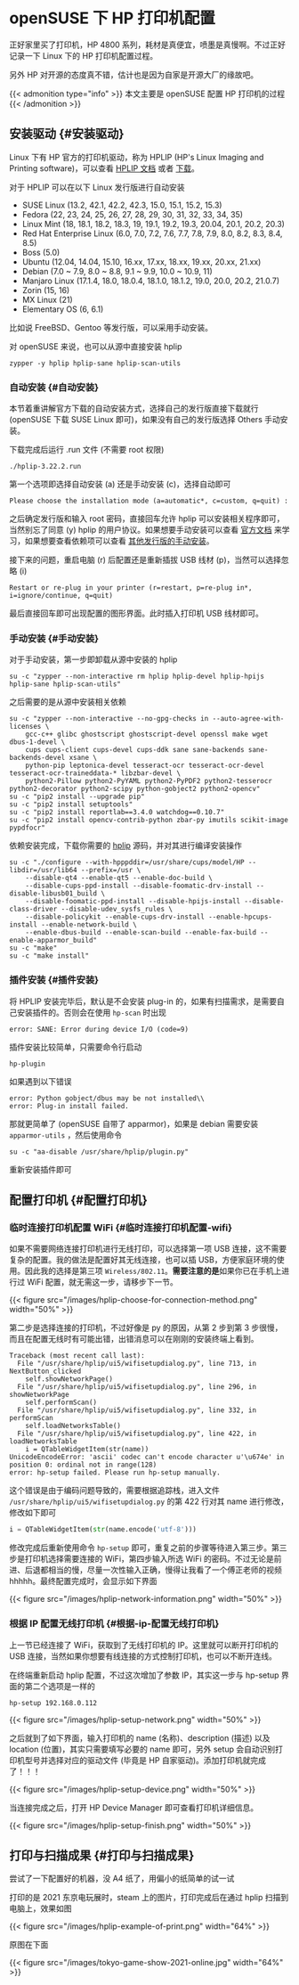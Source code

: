 # openSUSE 下 HP 打印机配置


正好家里买了打印机，HP 4800 系列，耗材是真便宜，喷墨是真慢啊。不过正好记录一下
Linux 下的 HP 打印机配置过程。

另外 HP 对开源的态度真不错，估计也是因为自家是开源大厂的缘故吧。

{{< admonition type="info" >}}
本文主要是 openSUSE 配置 HP 打印机的过程
{{< /admonition >}}


## 安装驱动 {#安装驱动}

Linux 下有 HP 官方的打印机驱动，称为 HPLIP (HP's Linux Imaging and Printing
software)，可以查看 [HPLIP 文档](https://developers.hp.com/hp-linux-imaging-and-printing/features) 或者 [下载](https://developers.hp.com/hp-linux-imaging-and-printing/gethplip)。

对于 HPLIP 可以在以下 Linux 发行版进行自动安装

-   SUSE Linux (13.2, 42.1, 42.2, 42.3, 15.0, 15.1, 15.2, 15.3)
-   Fedora (22, 23, 24, 25, 26, 27, 28, 29, 30, 31, 32, 33, 34, 35)
-   Linux Mint (18, 18.1, 18.2, 18.3, 19, 19.1, 19.2, 19.3, 20.04, 20.1, 20.2, 20.3)
-   Red Hat Enterprise Linux (6.0, 7.0, 7.2, 7.6, 7.7, 7.8, 7.9, 8.0, 8.2, 8.3, 8.4, 8.5)
-   Boss (5.0)
-   Ubuntu (12.04, 14.04, 15.10, 16.xx, 17.xx, 18.xx, 19.xx, 20.xx, 21.xx)
-   Debian (7.0 ~ 7.9, 8.0 ~ 8.8, 9.1 ~ 9.9, 10.0 ~ 10.9, 11)
-   Manjaro Linux (17.1.4, 18.0, 18.0.4, 18.1.0, 18.1.2, 19.0, 20.0, 20.2, 21.0.7)
-   Zorin (15, 16)
-   MX Linux (21)
-   Elementary OS (6, 6.1)

比如说 FreeBSD、Gentoo 等发行版，可以采用手动安装。

对 openSUSE 来说，也可以从源中直接安装 hplip

```shell
zypper -y hplip hplip-sane hplip-scan-utils
```


### 自动安装 {#自动安装}

本节着重讲解官方下载的自动安装方式，选择自己的发行版直接下载就行 (openSUSE 下载
SUSE Linux 即可)，如果没有自己的发行版选择 Others 手动安装。

下载完成后运行 .run 文件 (不需要 root 权限)

```shell
./hplip-3.22.2.run
```

第一个选项即选择自动安装 (a) 还是手动安装 (c)，选择自动即可

```text
Please choose the installation mode (a=automatic*, c=custom, q=quit) :
```

之后确定发行版和输入 root 密码，直接回车允许 hplip 可以安装相关程序即可，当然别忘了同意 (y) hplip 的用户协议。如果想要手动安装可以查看 [官方文档](https://developers.hp.com/hp-linux-imaging-and-printing/install/manual/index.html) 来学习，如果想要查看依赖项可以查看 [其他发行版的手动安装](https://developers.hp.com/hp-linux-imaging-and-printing/install/manual/distros/other)。

接下来的问题，重启电脑 (r) 后配置还是重新插拔 USB 线材 (p)，当然可以选择忽略 (i)

```text
Restart or re-plug in your printer (r=restart, p=re-plug in*, i=ignore/continue, q=quit)
```

最后直接回车即可出现配置的图形界面。此时插入打印机 USB 线材即可。


### 手动安装 {#手动安装}

对于手动安装，第一步即卸载从源中安装的 hplip

```shell
su -c "zypper --non-interactive rm hplip hplip-devel hplip-hpijs hplip-sane hplip-scan-utils"
```

之后需要的是从源中安装相关依赖

```shell
su -c "zypper --non-interactive --no-gpg-checks in --auto-agree-with-licenses \
    gcc-c++ glibc ghostscript ghostscript-devel openssl make wget dbus-1-devel \
    cups cups-client cups-devel cups-ddk sane sane-backends sane-backends-devel xsane \
    python-pip leptonica-devel tesseract-ocr tesseract-ocr-devel tesseract-ocr-traineddata-* libzbar-devel \
    python2-Pillow python2-PyYAML python2-PyPDF2 python2-tesserocr python2-decorator python2-scipy python-gobject2 python2-opencv"
su -c "pip2 install --upgrade pip"
su -c "pip2 install setuptools"
su -c "pip2 install reportlab==3.4.0 watchdog==0.10.7"
su -c "pip2 install opencv-contrib-python zbar-py imutils scikit-image pypdfocr"
```

依赖安装完成，下载你需要的 [hplip](https://sourceforge.net/projects/hplip/) 源码，并对其进行编译安装操作

```shell
su -c "./configure --with-hpppddir=/usr/share/cups/model/HP --libdir=/usr/lib64 --prefix=/usr \
    --disable-qt4 --enable-qt5 --enable-doc-build \
    --disable-cups-ppd-install --disable-foomatic-drv-install --disable-libusb01_build \
    --disable-foomatic-ppd-install --disable-hpijs-install --disable-class-driver --disable-udev_sysfs_rules \
    --disable-policykit --enable-cups-drv-install --enable-hpcups-install --enable-network-build \
    --enable-dbus-build --enable-scan-build --enable-fax-build --enable-apparmor_build"
su -c "make"
su -c "make install"
```


### 插件安装 {#插件安装}

将 HPLIP 安装完毕后，默认是不会安装 plug-in 的，如果有扫描需求，是需要自己安装插件的。否则会在使用 `hp-scan` 时出现

```text
error: SANE: Error during device I/O (code=9)
```

插件安装比较简单，只需要命令行启动

```shell
hp-plugin
```

如果遇到以下错误

```text
error: Python gobject/dbus may be not installed\\
error: Plug-in install failed.
```

那就更简单了 (openSUSE 自带了 apparmor)，如果是 debian 需要安装 `apparmor-utils`
，然后使用命令

```shell
su -c "aa-disable /usr/share/hplip/plugin.py"
```

重新安装插件即可


## 配置打印机 {#配置打印机}


### 临时连接打印机配置 WiFi {#临时连接打印机配置-wifi}

如果不需要网络连接打印机进行无线打印，可以选择第一项 USB 连接，这不需要复杂的配置。我的做法是配置好其无线连接，也可以插 USB，方便家庭环境的使用。因此我的选择是第三项 `Wireless/802.11`。**需要注意的是**如果你已在手机上进行过 WiFi 配置，就无需这一步，请移步下一节。

{{< figure src="/images/hplip-choose-for-connection-method.png" width="50%" >}}

第二步是选择连接的打印机，不过好像是 py 的原因，从第 2 步到第 3 步很慢，而且在配置无线时有可能出错，出错消息可以在刚刚的安装终端上看到。

```text
Traceback (most recent call last):
  File "/usr/share/hplip/ui5/wifisetupdialog.py", line 713, in NextButton_clicked
    self.showNetworkPage()
  File "/usr/share/hplip/ui5/wifisetupdialog.py", line 296, in showNetworkPage
    self.performScan()
  File "/usr/share/hplip/ui5/wifisetupdialog.py", line 332, in performScan
    self.loadNetworksTable()
  File "/usr/share/hplip/ui5/wifisetupdialog.py", line 422, in loadNetworksTable
    i = QTableWidgetItem(str(name))
UnicodeEncodeError: 'ascii' codec can't encode character u'\u674e' in position 0: ordinal not in range(128)
error: hp-setup failed. Please run hp-setup manually.
```

这个错误是由于编码问题导致的，需要根据追踪栈，进入文件
`/usr/share/hplip/ui5/wifisetupdialog.py` 的第 422 行对其 name 进行修改，修改如下即可

```python
i = QTableWidgetItem(str(name.encode('utf-8')))
```

修改完成后重新使用命令 `hp-setup` 即可，重复之前的步骤等待进入第三步。第三步是打印机选择需要连接的 WiFi，第四步输入所选 WiFi 的密码。不过无论是前进、后退都相当的慢，尽量一次性输入正确，慢得让我看了一个傅正老师的视频hhhhh。最终配置完成时，会显示如下界面

{{< figure src="/images/hplip-network-information.png" width="50%" >}}


### 根据 IP 配置无线打印机 {#根据-ip-配置无线打印机}

上一节已经连接了 WiFi，获取到了无线打印机的 IP。这里就可以断开打印机的 USB 连接，当然如果你想要有线连接的方式控制打印机，也可以不断开连线。

在终端重新启动 hplip 配置，不过这次增加了参数 IP，其实这一步与 hp-setup 界面的第二个选项是一样的

```shell
hp-setup 192.168.0.112
```

{{< figure src="/images/hplip-setup-network.png" width="50%" >}}

之后就到了如下界面，输入打印机的 name (名称)、description (描述) 以及 location
(位置)，其实只需要填写必要的 name 即可，另外 setup 会自动识别打印机型号并选择对应的驱动文件 (毕竟是 HP 自家驱动)。添加打印机就完成了！！！

{{< figure src="/images/hplip-setup-device.png" width="50%" >}}

当连接完成之后，打开 HP Device Manager 即可查看打印机详细信息。

{{< figure src="/images/hplip-setup-finish.png" width="50%" >}}


## 打印与扫描成果 {#打印与扫描成果}

尝试了一下配置好的机器，没 A4 纸了，用偏小的纸简单的试一试

打印的是 2021 东京电玩展时，steam 上的图片，打印完成后在通过 hplip 扫描到电脑上，效果如图

{{< figure src="/images/hplip-example-of-print.png" width="64%" >}}

原图在下面

{{< figure src="/images/tokyo-game-show-2021-online.jpg" width="64%" >}}

